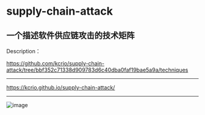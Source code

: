 # supply-chain-attack
一个描述软件供应链攻击的技术矩阵
------
Description：

https://github.com/kcrio/supply-chain-attack/tree/bbf352c71338d909783d6c40dba0faf19bae5a9a/techniques

------

https://kcrio.github.io/supply-chain-attack/

------

![image](https://github.com/kcrio/supply-chain-attack/assets/96735391/3f64a6c7-1394-4e4a-a8e4-46773c262493)


